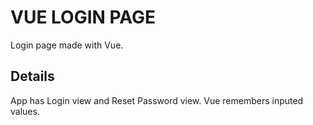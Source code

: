 # VUE LOGIN PAGE
Login page made with Vue.

## Details
App has Login view and Reset Password view. Vue remembers inputed values.